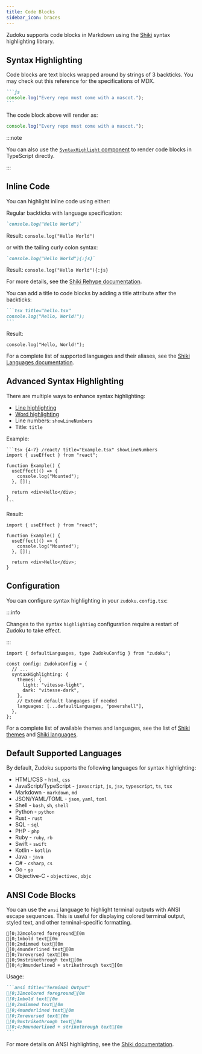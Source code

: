 ```yaml
---
title: Code Blocks
sidebar_icon: braces
---
```


Zudoku supports code blocks in Markdown using the [Shiki](https://shiki.style/) syntax highlighting library.

## Syntax Highlighting

Code blocks are text blocks wrapped around by strings of 3 backticks. You may check out this reference for the specifications of MDX.

````md
```js
console.log("Every repo must come with a mascot.");
```
````

The code block above will render as:

```js
console.log("Every repo must come with a mascot.");
```

:::note

You can also use the [`SyntaxHighlight` component](../components/syntax-highlight) to render code blocks in TypeScript directly.

:::

## Inline Code

You can highlight inline code using either:

Regular backticks with language specification:

```md
`console.log("Hello World")`
```

Result: `console.log("Hello World")`

or with the tailing curly colon syntax:

```md
`console.log("Hello World"){:js}`
```

Result: `console.log("Hello World"){:js}`

For more details, see the [Shiki Rehype documentation](https://shiki.style/packages/rehype#inline-code).

You can add a title to code blocks by adding a title attribute after the backticks:

````md
```tsx title="hello.tsx"
console.log("Hello, World!");
```
````

Result:

```tsx title="hello.tsx"
console.log("Hello, World!");
```

For a complete list of supported languages and their aliases, see the [Shiki Languages documentation](https://shiki.style/languages#bundled-languages).

## Advanced Syntax Highlighting

There are multiple ways to enhance syntax highlighting:

- [Line highlighting](https://shiki.style/packages/transformers#transformermetahighlight)
- [Word highlighting](https://shiki.style/packages/transformers#transformermetawordhighlight)
- Line numbers: `showLineNumbers`
- Title: `title`

Example:

````
```tsx {4-7} /react/ title="Example.tsx" showLineNumbers
import { useEffect } from "react";

function Example() {
  useEffect(() => {
    console.log("Mounted");
  }, []);

  return <div>Hello</div>;
}
```
````

Result:

```tsx {4-7} /react/ title="Example.tsx" showLineNumbers
import { useEffect } from "react";

function Example() {
  useEffect(() => {
    console.log("Mounted");
  }, []);

  return <div>Hello</div>;
}
```

## Configuration

You can configure syntax highlighting in your `zudoku.config.tsx`:

:::info

Changes to the syntax `highlighting` configuration require a restart of Zudoku to take effect.

:::

```tsx /powershell/ {5-12} title=zudoku.config.ts
import { defaultLanguages, type ZudokuConfig } from "zudoku";

const config: ZudokuConfig = {
  // ...
  syntaxHighlighting: {
    themes: {
      light: "vitesse-light",
      dark: "vitesse-dark",
    },
    // Extend default languages if needed
    languages: [...defaultLanguages, "powershell"],
  },
};
```

For a complete list of available themes and languages, see the list of [Shiki themes](https://shiki.style/themes) and [Shiki languages](https://shiki.style/languages).

## Default Supported Languages

By default, Zudoku supports the following languages for syntax highlighting:

- HTML/CSS - `html`, `css`
- JavaScript/TypeScript - `javascript`, `js`, `jsx`, `typescript`, `ts`, `tsx`
- Markdown - `markdown`, `md`
- JSON/YAML/TOML - `json`, `yaml`, `toml`
- Shell - `bash`, `sh`, `shell`
- Python - `python`
- Rust - `rust`
- SQL - `sql`
- PHP - `php`
- Ruby - `ruby`, `rb`
- Swift - `swift`
- Kotlin - `kotlin`
- Java - `java`
- C# - `csharp`, `cs`
- Go - `go`
- Objective-C - `objectivec`, `objc`

## ANSI Code Blocks

You can use the `ansi` language to highlight terminal outputs with ANSI escape sequences. This is useful for displaying colored terminal output, styled text, and other terminal-specific formatting.

```ansi title="Terminal Output"
[0;32mcolored foreground[0m
[0;1mbold text[0m
[0;2mdimmed text[0m
[0;4munderlined text[0m
[0;7mreversed text[0m
[0;9mstrikethrough text[0m
[0;4;9munderlined + strikethrough text[0m
```

Usage:

````md
```ansi title="Terminal Output"
[0;32mcolored foreground[0m
[0;1mbold text[0m
[0;2mdimmed text[0m
[0;4munderlined text[0m
[0;7mreversed text[0m
[0;9mstrikethrough text[0m
[0;4;9munderlined + strikethrough text[0m
```
````

For more details on ANSI highlighting, see the [Shiki documentation](https://shiki.style/languages#ansi).
